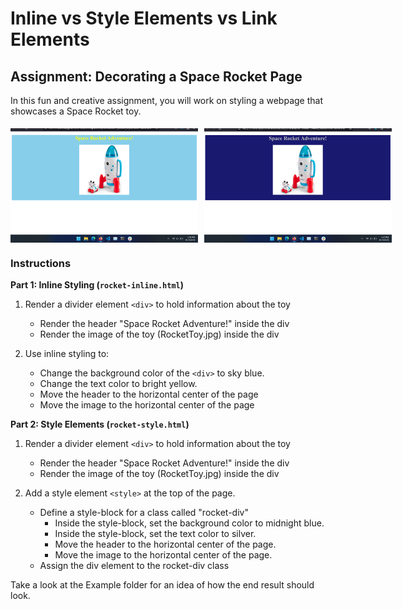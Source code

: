 # Inline vs Style Elements vs Link Elements

## Assignment: Decorating a Space Rocket Page

In this fun and creative assignment, you will work on styling a webpage that showcases a Space Rocket toy.

<div style="display: flex; flex-direction: column; justify-content: center;  align-items: center;
">
  <div style="display: flex; ">
    <img src="./Example/rocket-inline.png" width="300" style="margin-right: 1%; margin-top: 1%"/> 
    <img src="./Example/rocket-style.png" width="300" style="margin-left: 1%; margin-top: 1%" />
  </div>
</div>

### Instructions

**Part 1: Inline Styling (`rocket-inline.html`)**

1. Render a divider element `<div>` to hold information about the toy
   - Render the header "Space Rocket Adventure!" inside the div
   - Render the image of the toy (RocketToy.jpg) inside the div
  
2. Use inline styling to:
   - Change the background color of the `<div>` to sky blue.
   - Change the text color to bright yellow.
   - Move the header to the horizontal center of the page
   - Move the image to the horizontal center of the page 


**Part 2: Style Elements (`rocket-style.html`)**

1. Render a divider element `<div>` to hold information about the toy
   - Render the header "Space Rocket Adventure!" inside the div
   - Render the image of the toy (RocketToy.jpg) inside the div
  
2. Add a style element `<style>` at the top of the page.
    - Define a style-block for a class called "rocket-div"
        - Inside the style-block, set the background color to midnight blue.
        - Inside the style-block, set the text color to silver.
        - Move the header to the horizontal center of the page.
        - Move the image to the horizontal center of the page.
    - Assign the div element to the rocket-div class

Take a look at the Example folder for an idea of how the end result should look.